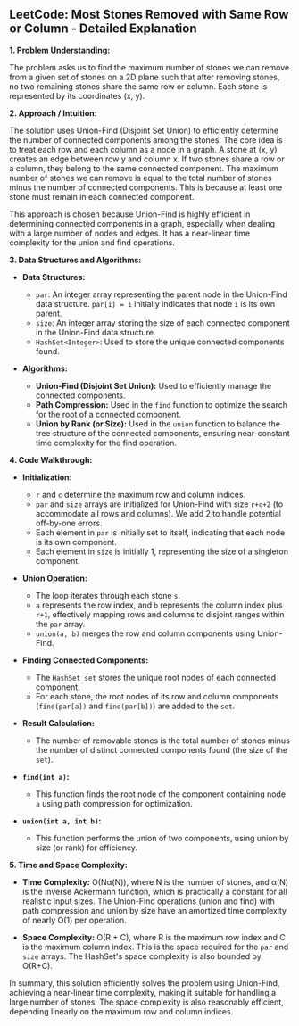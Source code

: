 ## LeetCode: Most Stones Removed with Same Row or Column - Detailed Explanation

**1. Problem Understanding:**

The problem asks us to find the maximum number of stones we can remove from a given set of stones on a 2D plane such that after removing stones, no two remaining stones share the same row or column.  Each stone is represented by its coordinates (x, y).

**2. Approach / Intuition:**

The solution uses Union-Find (Disjoint Set Union) to efficiently determine the number of connected components among the stones.  The core idea is to treat each row and each column as a node in a graph.  A stone at (x, y) creates an edge between row y and column x.  If two stones share a row or a column, they belong to the same connected component.  The maximum number of stones we can remove is equal to the total number of stones minus the number of connected components.  This is because at least one stone must remain in each connected component.

This approach is chosen because Union-Find is highly efficient in determining connected components in a graph, especially when dealing with a large number of nodes and edges.  It has a near-linear time complexity for the union and find operations.

**3. Data Structures and Algorithms:**

* **Data Structures:**
    * `par`: An integer array representing the parent node in the Union-Find data structure. `par[i] = i` initially indicates that node `i` is its own parent.
    * `size`: An integer array storing the size of each connected component in the Union-Find data structure.
    * `HashSet<Integer>`: Used to store the unique connected components found.

* **Algorithms:**
    * **Union-Find (Disjoint Set Union):**  Used to efficiently manage the connected components.
    * **Path Compression:** Used in the `find` function to optimize the search for the root of a connected component.
    * **Union by Rank (or Size):** Used in the `union` function to balance the tree structure of the connected components, ensuring near-constant time complexity for the find operation.


**4. Code Walkthrough:**

* **Initialization:**
    * `r` and `c` determine the maximum row and column indices.
    * `par` and `size` arrays are initialized for Union-Find with size `r+c+2` (to accommodate all rows and columns).  We add 2 to handle potential off-by-one errors.
    * Each element in `par` is initially set to itself, indicating that each node is its own component.
    * Each element in `size` is initially 1, representing the size of a singleton component.


* **Union Operation:**
    * The loop iterates through each stone `s`.
    * `a` represents the row index, and `b` represents the column index plus `r+1`, effectively mapping rows and columns to disjoint ranges within the `par` array.
    * `union(a, b)` merges the row and column components using Union-Find.


* **Finding Connected Components:**
    * The `HashSet set` stores the unique root nodes of each connected component.
    * For each stone, the root nodes of its row and column components (`find(par[a])` and `find(par[b])`) are added to the `set`.


* **Result Calculation:**
    * The number of removable stones is the total number of stones minus the number of distinct connected components found (the size of the `set`).


* **`find(int a)`:**
    * This function finds the root node of the component containing node `a` using path compression for optimization.


* **`union(int a, int b)`:**
    * This function performs the union of two components, using union by size (or rank) for efficiency.


**5. Time and Space Complexity:**

* **Time Complexity:** O(Nα(N)), where N is the number of stones, and α(N) is the inverse Ackermann function, which is practically a constant for all realistic input sizes.  The Union-Find operations (union and find) with path compression and union by size have an amortized time complexity of nearly O(1) per operation.

* **Space Complexity:** O(R + C), where R is the maximum row index and C is the maximum column index. This is the space required for the `par` and `size` arrays.  The HashSet's space complexity is also bounded by O(R+C).

In summary, this solution efficiently solves the problem using Union-Find, achieving a near-linear time complexity, making it suitable for handling a large number of stones. The space complexity is also reasonably efficient, depending linearly on the maximum row and column indices.
